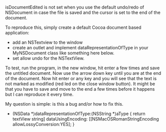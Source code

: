 

isDocumentEdited is not set when you use the default undo/redo of NSDocument in case the file is saved and the cursor is set to the end of the document.

To reproduce this, simply create a default Cocoa document based application:
-  add an NSTextview to the window
-  create an outlet and implement dataRepresentationOfType in your MyNSDocument class like something here below.
- set allow undo for the NSTextView.

To test, run the program, in the new window, hit enter a few times and save the untitled document.
Now use the arrow down key until you are at the end of the document. Now hit enter or any key and you will see that the text is not marked as modified (red led on the close window button).
It might be that you have to save and move to the end a few times before it happens but I can reproduce it every time.

My question is simple: is this a bug and/or how to fix this.

    

- (NSData *)dataRepresentationOfType:(NSString *)aType
{
   return textView string] dataUsingEncoding: [[NSMacOSRomanStringEncoding allowLossyConversion:YES];
}
